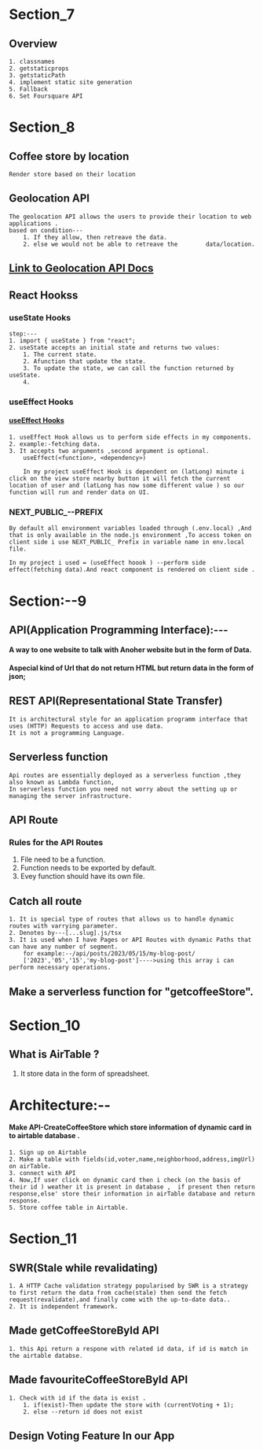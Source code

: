 # Section_7

## Overview

    1. classnames
    2. getstaticprops
    3. getstaticPath
    4. implement static site generation
    5. Fallback
    6. Set Foursquare API
    
    

# Section_8   
## Coffee store by location
    Render store based on their location  
## Geolocation API
    The geolocation API allows the users to provide their location to web applications .
    based on condition---
        1. If they allow, then retreave the data.
        2. else we would not be able to retreave the        data/location.
    
## [Link to Geolocation API Docs](https://developer.mozilla.org/en-US/docs/Web/API/Geolocation_API/Using_the_Geolocation_API)

## React Hookss

### useState Hooks
    step:---
    1. import { useState } from "react";
    2. useState accepts an initial state and returns two values:
        1. The current state.
        2. Afunction that update the state.
        3. To update the state, we can call the function returned by useState.
        4. 

### useEffect Hooks
   #### [useEffect Hooks](https://www.w3schools.com/react/react_useeffectasp#:~:text=The%20useEffect%20Hook%20allows%20you,function%3E%2C%20)

    1. useEffect Hook allows us to perform side effects in my components.
    2. example:-fetching data.
    3. It accepts two arguments ,second argument is optional.
        useEffect(<function>, <dependency>)

        In my project useEffect Hook is dependent on (latLong) minute i click on the view store nearby button it will fetch the current location of user and (latLong has now some different value ) so our function will run and render data on UI.

### NEXT_PUBLIC_--PREFIX
    By default all environment variables loaded through (.env.local) ,And that is only available in the node.js environment ,To access token on client side i use NEXT_PUBLIC_ Prefix in variable name in env.local file.

    In my project i used = (useEffect hoook ) --perform side effect(fetching data).And react component is rendered on client side . 
# Section:--9
## API(Application Programming Interface):---
#### A way to one website to talk with Anoher website but in the form of Data.
#### Aspecial kind of Url that do not return HTML but return data in the form of json;
## REST API(Representational State Transfer)
    It is architectural style for an application programm interface that uses (HTTP) Requests to access and use data.
    It is not a programming Language.
## Serverless function
    Api routes are essentially deployed as a serverless function ,they also known as Lambda function,
    In serverless function you need not worry about the setting up or managing the server infrastructure.
## API Route
### Rules for the API Routes
1. File need to be a function.
2. Function needs to be exported by default.
3. Evey function should have its own file.
## Catch all route
    1. It is special type of routes that allows us to handle dynamic routes with varrying parameter.
    2. Denotes by---[...slug].js/tsx
    3. It is used when I have Pages or API Routes with dynamic Paths that can have any number of segment.
        for example:--/api/posts/2023/05/15/my-blog-post/
        ['2023','05','15','my-blog-post']---->using this array i can perform necessary operations.

## Make a serverless function for "getcoffeeStore".

# Section_10 
## What is AirTable ?
1. It store data in the form of spreadsheet.

# Architecture:--
#### Make API-CreateCoffeeStore which store information of dynamic card in to airtable database .

    1. Sign up on Airtable
    2. Make a table with fields(id,voter,name,neighborhood,address,imgUrl) on airTable.
    3. connect with API 
    4. Now,If user click on dynamic card then i check (on the basis of their id ) weather it is present in database ,  if present then return response,else' store their information in airTable database and return response.
    5. Store coffee table in Airtable.

    

# Section_11

## SWR(Stale while revalidating)
    1. A HTTP Cache validation strategy popularised by SWR is a strategy to first return the data from cache(stale) then send the fetch request(revalidate),and finally come with the up-to-date data..
    2. It is independent framework.

## Made getCoffeeStoreById API
    1. this Api return a respone with related id data, if id is match in the airtable databse.
## Made favouriteCoffeeStoreById API
    1. Check with id if the data is exist .
        1. if(exist)-Then update the store with (currentVoting + 1);
        2. else --return id does not exist
## Design Voting Feature In our App
